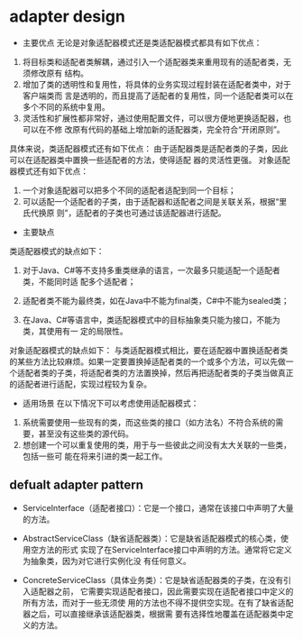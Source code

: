 # adapter design

- 主要优点
无论是对象适配器模式还是类适配器模式都具有如下优点：

1. 将目标类和适配者类解耦，通过引入一个适配器类来重用现有的适配者类，无须修改原有 结构。
2. 增加了类的透明性和复用性，将具体的业务实现过程封装在适配者类中，对于客户端类而 言是透明的，而且提高了适配者的复用性，同一个适配者类可以在多个不同的系统中复用。
3. 灵活性和扩展性都非常好，通过使用配置文件，可以很方便地更换适配器，也可以在不修 改原有代码的基础上增加新的适配器类，完全符合“开闭原则”。

具体来说，类适配器模式还有如下优点：
由于适配器类是适配者类的子类，因此可以在适配器类中置换一些适配者的方法，使得适配 器的灵活性更强。
对象适配器模式还有如下优点：

1. 一个对象适配器可以把多个不同的适配者适配到同一个目标；
2. 可以适配一个适配者的子类，由于适配器和适配者之间是关联关系，根据“里氏代换原 则”，适配者的子类也可通过该适配器进行适配。

- 主要缺点

类适配器模式的缺点如下：

1. 对于Java、C#等不支持多重类继承的语言，一次最多只能适配一个适配者类，不能同时适 配多个适配者；
2. 适配者类不能为最终类，如在Java中不能为final类，C#中不能为sealed类；

3. 在Java、C#等语言中，类适配器模式中的目标抽象类只能为接口，不能为类，其使用有一 定的局限性。

对象适配器模式的缺点如下：
与类适配器模式相比，要在适配器中置换适配者类的某些方法比较麻烦。如果一定要置换掉适配者类的一个或多个方法，可以先做一个适配者类的子类，将适配者类的方法置换掉，然后再把适配者类的子类当做真正的适配者进行适配，实现过程较为复杂。

- 适用场景
在以下情况下可以考虑使用适配器模式：

1. 系统需要使用一些现有的类，而这些类的接口（如方法名）不符合系统的需要，甚至没有这些类的源代码。
2. 想创建一个可以重复使用的类，用于与一些彼此之间没有太大关联的一些类，包括一些可 能在将来引进的类一起工作。

## defualt adapter pattern

- ServiceInterface（适配者接口）：它是一个接口，通常在该接口中声明了大量的方法。

- AbstractServiceClass（缺省适配器类）：它是缺省适配器模式的核心类，使用空方法的形式 实现了在ServiceInterface接口中声明的方法。通常将它定义为抽象类，因为对它进行实例化没 有任何意义。

- ConcreteServiceClass（具体业务类）：它是缺省适配器类的子类，在没有引入适配器之前， 它需要实现适配者接口，因此需要实现在适配者接口中定义的所有方法，而对于一些无须使 用的方法也不得不提供空实现。在有了缺省适配器之后，可以直接继承该适配器类，根据需 要有选择性地覆盖在适配器类中定义的方法。
